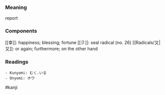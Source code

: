 ### Meaning

report

### Components

[[幸]]: happiness; blessing; fortune [[卩]]: seal radical (no. 26) [[Radicals/又|又]]: or again; furthermore; on the other hand

### Readings

```
- Kunyomi: むく.いる
- Onyomi: ホウ
```

#kanji